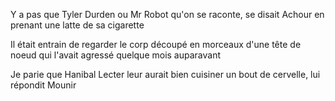 Y a pas que Tyler Durden ou Mr Robot qu'on se raconte, se disait Achour en prenant une latte de sa cigarette

Il était entrain de regarder le corp découpé en morceaux d'une tête de noeud qui l'avait agressé quelque mois auparavant

Je parie que Hanibal Lecter leur aurait bien cuisiner un bout de cervelle, lui répondit Mounir
